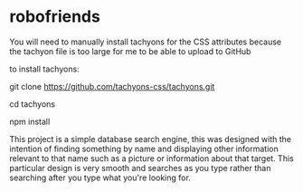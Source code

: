 # robofriends
You will need to manually install tachyons for the CSS attributes because the tachyon file is too large for me to be able to upload to GitHub

to install tachyons: 

git clone https://github.com/tachyons-css/tachyons.git

cd tachyons

npm install

This project is a simple database search engine, this was designed with the intention of finding something by name and displaying other information relevant to that name
such as a picture or information about that target. This particular design is very smooth and searches as you type rather than searching after you type what you're
looking for.
